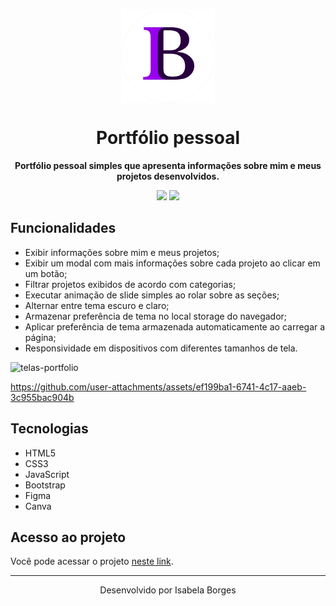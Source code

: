 <p align="center">
  <img src="img/logo-aba.png" alt="IB" width="150" align="center"/>
</p>
<h1 align="center">Portfólio pessoal</h1>

<p align="center"><b>Portfólio pessoal simples que apresenta informações sobre mim e meus projetos desenvolvidos.</b> </p>

<p align="center">
  <img src="https://img.shields.io/badge/status-done-green"/>
  <img src="https://img.shields.io/badge/license-MIT-blue"/>
</p>

## Funcionalidades

* Exibir informações sobre mim e meus projetos;
* Exibir um modal com mais informações sobre cada projeto ao clicar em um botão;
* Filtrar projetos exibidos de acordo com categorias;
* Executar animação de slide simples ao rolar sobre as seções;
* Alternar entre tema escuro e claro;
* Armazenar preferência de tema no local storage do navegador;
* Aplicar preferência de tema armazenada automaticamente ao carregar a página;
* Responsividade em dispositivos com diferentes tamanhos de tela.
  
![telas-portfolio](https://github.com/user-attachments/assets/fdca52e1-ff16-4044-83b8-733b33226840)


https://github.com/user-attachments/assets/ef199ba1-6741-4c17-aaeb-3c955bac904b


## Tecnologias 
* HTML5
* CSS3
* JavaScript
* Bootstrap
* Figma
* Canva

## Acesso ao projeto

Você pode acessar o projeto <a href="https://isabelaborgs.github.io/portfolio/" target="_blank">neste link</a>.

<hr>

<p align="center">
Desenvolvido por Isabela Borges
</p>
